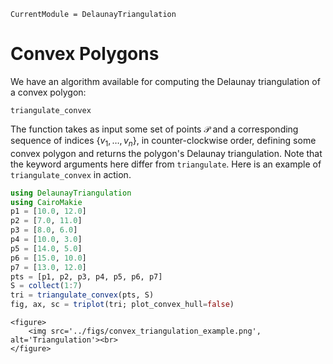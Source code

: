 ```@meta
CurrentModule = DelaunayTriangulation
```

# Convex Polygons 

We have an algorithm available for computing the Delaunay triangulation of a convex polygon:

```@docs 
triangulate_convex 
```

The function takes as input some set of points $\mathcal P$ and a corresponding sequence of indices $\{v_1, \ldots, v_n\}$, in counter-clockwise order, defining some convex polygon and returns the polygon's Delaunay triangulation. Note that the keyword arguments here differ from `triangulate`. Here is an example of `triangulate_convex` in action.

```julia
using DelaunayTriangulation 
using CairoMakie
p1 = [10.0, 12.0]
p2 = [7.0, 11.0]
p3 = [8.0, 6.0]
p4 = [10.0, 3.0]
p5 = [14.0, 5.0]
p6 = [15.0, 10.0]
p7 = [13.0, 12.0]
pts = [p1, p2, p3, p4, p5, p6, p7]
S = collect(1:7)
tri = triangulate_convex(pts, S)
fig, ax, sc = triplot(tri; plot_convex_hull=false)
```

```@raw html
<figure>
    <img src='../figs/convex_triangulation_example.png', alt='Triangulation'><br>
</figure>
```